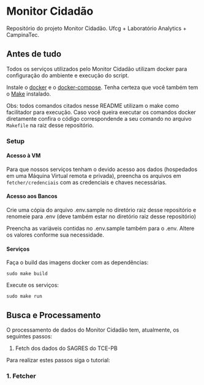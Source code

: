 #  Monitor Cidadão
Repositório do projeto Monitor Cidadão. Ufcg + Laboratório Analytics + CampinaTec.

## Antes de tudo

Todos os serviços utilizados pelo Monitor Cidadão utilizam docker para configuração do ambiente e execução do script.

Instale o [docker](https://docs.docker.com/install/) e o [docker-compose](https://docs.docker.com/compose/install/). Tenha certeza que você também tem o [Make](https://www.gnu.org/software/make/) instalado.

Obs: todos comandos citados nesse README utilizam o make como facilitador para execução. Caso você queira executar os comandos docker diretamente confira o código correspondende a seu comando no arquivo `Makefile` na raiz desse repositório.


### Setup

#### Acesso à VM

Para que nossos serviços tenham o devido acesso aos dados (hospedados em uma Máquina Virtual remota e privada), preencha os arquivos em `fetcher/credenciais` com as credenciais e chaves necessárias.

#### Acesso aos Bancos

Crie uma cópia do arquivo .env.sample no diretório raiz desse repositório e renomeie para .env (deve também estar no diretório raiz desse repositório)

Preencha as variáveis contidas no .env.sample também para o .env. Altere os valores conforme sua necessidade. 

#### Serviços

Faça o build das imagens docker com as dependências:

```shell
sudo make build
```

Execute os serviços:

```shell
sudo make run
```

## Busca e Processamento

O processamento de dados do Monitor Cidadão tem, atualmente, os seguintes passos:

1. Fetch dos dados do SAGRES do TCE-PB

Para realizar estes passos siga o tutorial:

### 1. Fetcher




